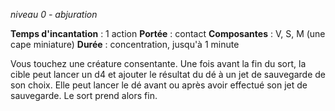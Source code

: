 *niveau 0 - abjuration*

**Temps d'incantation** : 1 action
**Portée** : contact
**Composantes** : V, S, M (une cape miniature)
**Durée** : concentration, jusqu'à 1 minute

Vous touchez une créature consentante. Une fois avant la fin du sort, la cible peut lancer un d4 et ajouter le résultat du dé à un jet de sauvegarde de son choix. Elle peut lancer le dé avant ou après avoir effectué son jet de sauvegarde. Le sort prend alors fin.